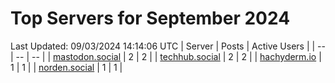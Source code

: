 # Top Servers for September 2024
Last Updated: 09/03/2024 14:14:06 UTC
| Server | Posts | Active Users |
| -- | -- | -- |
| [mastodon.social](https://mastodon.social/tags/PowerShell) | 2 | 2 |
| [techhub.social](https://techhub.social/tags/PowerShell) | 2 | 2 |
| [hachyderm.io](https://hachyderm.io/tags/PowerShell) | 1 | 1 |
| [norden.social](https://norden.social/tags/PowerShell) | 1 | 1 |

